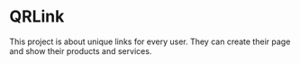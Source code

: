 # QRLink
This project is about unique links for every user. They can create their page and show their products and services.
